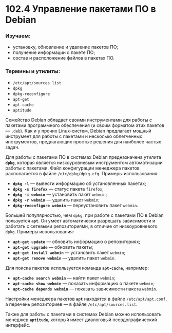 # **102.4 Управление пакетами ПО в Debian**

### **Изучаем:**

- установку, обновление и удаление пакетов ПО;
- получение информации о пакете ПО;
- состав и расположение файлов в пакетах ПО.

### **Термины и утилиты:**

- `/etc/apt/sources.list`
- `dpkg`
- `dpkg-reconfigure`
- `apt-get`
- `apt-cache`
- `aptitude`

Семейство Debian обладает своими инструментами для работы с пакетами программного обеспечения (и своим форматом этих пакетов — `.deb`). Как и у прочих Linux-систем, Debian предлагает мощный инструмент для работы с пакетами и несколько облегченных инструментов, предлагающих простые решения для наиболее частых задач.

Для работы с пакетами ПО в системах Debian предназначена утилита **`dpkg`**, которая является низкоуровневым инструментом автоматизации работы с пакетами. Файл конфигурации менеджера пакетов располагается в файле `/etc/dpkg/dpkg.cfg`. Примеры использования:

- **`dpkg -l`** — вывести информацию об установленных пакетах;
- **`dpkg -s firefox`** — статус пакета `firefox`;
- **`dpkg -i webmin`** — установить пакет `webmin`;
- **`dpkg -r webmin`** — удалить пакет `webmin`;
- **`dpkg-reconfigure webmin`** — переустановить пакет `webmin`.

Большей популярностью, чем `dpkg`, при работе с пакетами ПО в Debian пользуется **`apt`**. Он умеет автоматически разрешать зависимости и работать с сетевыми репозиториями, в отличие от низкоуровневого `dpkg`. Примеры использования:

- **`apt-get update`** — обновить информацию о репозиториях;
- **`apt-get upgrade`** — обновить пакеты;
- **`apt-get install webmin`** — установить пакет `webmin`;
- **`apt-get remove webmin`** — удалить пакет `webmin`.

Для поиска пакетов используется команда **`apt-cache`**, например:

- **`apt-cache search webmin`** — найти пакет `webmin`;
- **`apt-cache show webmin`** — показать информацию о пакете `webmin`;
- **`apt-cache depends webmin`** — показать зависимости пакета `webmin`.

Настройки менеджера пакетов **`apt`** находятся в файле `/etc/apt/apt.conf`, а перечень репозиториев — в файле `/etc/apt/sources.list`.

Также для работы с пакетами в системах Debian можно использовать менеджер **`aptitude`**, который имеет диалоговый псевдографический интерфейс.